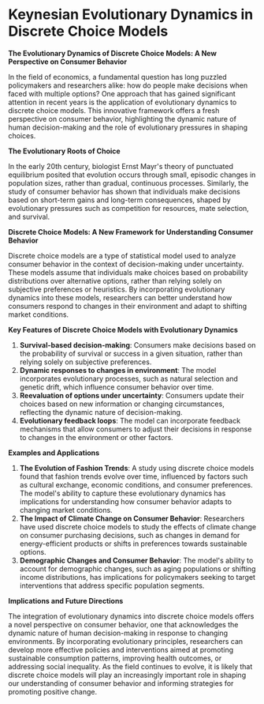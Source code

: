 # Keynesian Evolutionary Dynamics in Discrete Choice Models

**The Evolutionary Dynamics of Discrete Choice Models: A New Perspective on Consumer Behavior**

In the field of economics, a fundamental question has long puzzled policymakers and researchers alike: how do people make decisions when faced with multiple options? One approach that has gained significant attention in recent years is the application of evolutionary dynamics to discrete choice models. This innovative framework offers a fresh perspective on consumer behavior, highlighting the dynamic nature of human decision-making and the role of evolutionary pressures in shaping choices.

**The Evolutionary Roots of Choice**

In the early 20th century, biologist Ernst Mayr's theory of punctuated equilibrium posited that evolution occurs through small, episodic changes in population sizes, rather than gradual, continuous processes. Similarly, the study of consumer behavior has shown that individuals make decisions based on short-term gains and long-term consequences, shaped by evolutionary pressures such as competition for resources, mate selection, and survival.

**Discrete Choice Models: A New Framework for Understanding Consumer Behavior**

Discrete choice models are a type of statistical model used to analyze consumer behavior in the context of decision-making under uncertainty. These models assume that individuals make choices based on probability distributions over alternative options, rather than relying solely on subjective preferences or heuristics. By incorporating evolutionary dynamics into these models, researchers can better understand how consumers respond to changes in their environment and adapt to shifting market conditions.

**Key Features of Discrete Choice Models with Evolutionary Dynamics**

1. **Survival-based decision-making**: Consumers make decisions based on the probability of survival or success in a given situation, rather than relying solely on subjective preferences.
2. **Dynamic responses to changes in environment**: The model incorporates evolutionary processes, such as natural selection and genetic drift, which influence consumer behavior over time.
3. **Reevaluation of options under uncertainty**: Consumers update their choices based on new information or changing circumstances, reflecting the dynamic nature of decision-making.
4. **Evolutionary feedback loops**: The model can incorporate feedback mechanisms that allow consumers to adjust their decisions in response to changes in the environment or other factors.

**Examples and Applications**

1. **The Evolution of Fashion Trends**: A study using discrete choice models found that fashion trends evolve over time, influenced by factors such as cultural exchange, economic conditions, and consumer preferences. The model's ability to capture these evolutionary dynamics has implications for understanding how consumer behavior adapts to changing market conditions.
2. **The Impact of Climate Change on Consumer Behavior**: Researchers have used discrete choice models to study the effects of climate change on consumer purchasing decisions, such as changes in demand for energy-efficient products or shifts in preferences towards sustainable options.
3. **Demographic Changes and Consumer Behavior**: The model's ability to account for demographic changes, such as aging populations or shifting income distributions, has implications for policymakers seeking to target interventions that address specific population segments.

**Implications and Future Directions**

The integration of evolutionary dynamics into discrete choice models offers a novel perspective on consumer behavior, one that acknowledges the dynamic nature of human decision-making in response to changing environments. By incorporating evolutionary principles, researchers can develop more effective policies and interventions aimed at promoting sustainable consumption patterns, improving health outcomes, or addressing social inequality. As the field continues to evolve, it is likely that discrete choice models will play an increasingly important role in shaping our understanding of consumer behavior and informing strategies for promoting positive change.
